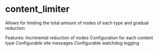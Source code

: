 # content_limiter
Allows for limiting the total amount of nodes of each type and gradual reduction

Features:
Incrimental reduction of nodes
Configuration for each content type
Configurable site messages
Configurable watchdog logging
